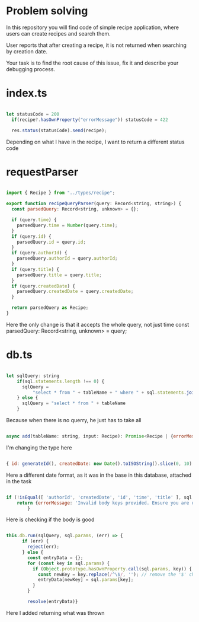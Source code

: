# Problem solving

In this repository you will find code of simple recipe application, where users can create recipes and search them.

User reports that after creating a recipe, it is not returned when searching by creation date.

Your task is to find the root cause of this issue, fix it and describe your debugging process.


# index.ts

```js

let statusCode = 200
  if(recipe?.hasOwnProperty("errorMessage")) statusCode = 422

  res.status(statusCode).send(recipe);

```

Depending on what I have in the recipe, I want to return a different status code

# requestParser

```js

import { Recipe } from "../types/recipe";

export function recipeQueryParser(query: Record<string, string>) {
  const parsedQuery: Record<string, unknown> = {};

  if (query.time) {
    parsedQuery.time = Number(query.time);
  }
  if (query.id) {
    parsedQuery.id = query.id;
  }
  if (query.authorId) {
    parsedQuery.authorId = query.authorId;
  }
  if (query.title) {
    parsedQuery.title = query.title;
  }
  if (query.createdDate) {
    parsedQuery.createdDate = query.createdDate;
  }

  return parsedQuery as Recipe;
}

```

Here the only change is that it accepts the whole query, not just time const parsedQuery: Record<string, unknown> = query;

# db.ts

```js

let sqlQuery: string
    if(sql.statements.length !== 0) {
      sqlQuery =
          "select * from " + tableName + " where " + sql.statements.join(" and ");
    } else {
      sqlQuery = "select * from " + tableName
    }

```

Because when there is no querry, he just has to take all

```js

async add(tableName: string, input: Recipe): Promise<Recipe | {errorMessage: string}>

```

I'm changing the type here

```js

{ id: generateId(), createdDate: new Date().toISOString().slice(0, 10), ...input }

```

Here a different date format, as it was in the base in this database, attached in the task

```js

if (!isEqual([ 'authorId', 'createdDate', 'id', 'time', 'title' ], sql.columns.sort())) {
    return {errorMessage: 'Invalid body keys provided. Ensure you are using {authorId: string, time: number, title:string ]'}
        }

```

Here is checking if the body is good

```js

this.db.run(sqlQuery, sql.params, (err) => {
      if (err) {
        reject(err);
      } else {
        const entryData = {};
        for (const key in sql.params) {
          if (Object.prototype.hasOwnProperty.call(sql.params, key)) {
            const newKey = key.replace(/^\$/, ''); // remove the '$' character from the beginning of the key
            entryData[newKey] = sql.params[key];
          }
        }

        resolve(entryData)}

```

Here I added returning what was thrown